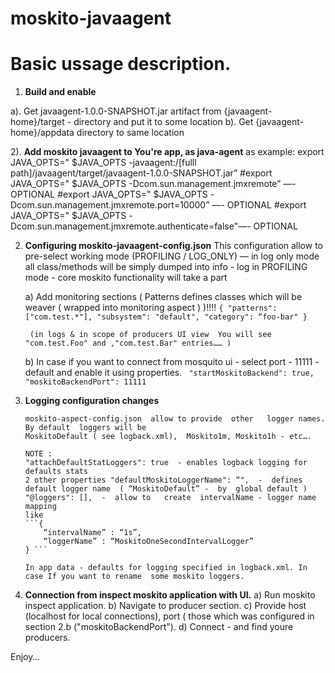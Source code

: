 moskito-javaagent
=================


# Basic ussage description.

1) **Build and enable**

  a). Get javaagent-1.0.0-SNAPSHOT.jar  artifact from {javaagent-home}/target - directory  and   put it to  some location
  b). Get {javaagent-home}/appdata  directory to same location

2). **Add  moskito javaagent to You're app, as  java-agent**
   	as example:
			export JAVA_OPTS=" $JAVA_OPTS -javaagent:/[fulll   path]/javaagent/target/javaagent-1.0.0-SNAPSHOT.jar”
			#export JAVA_OPTS=" $JAVA_OPTS -Dcom.sun.management.jmxremote”     —- OPTIONAL
			#export JAVA_OPTS=" $JAVA_OPTS -Dcom.sun.management.jmxremote.port=10000” —- OPTIONAL
			#export JAVA_OPTS=" $JAVA_OPTS -Dcom.sun.management.jmxremote.authenticate=false"—- OPTIONAL


2) **Configuring moskito-javaagent-config.json**
     This configuration allow to pre-select   working mode (PROFILING / LOG_ONLY)  — in log only mode all   class/methods  will be simply dumped into  info - log
  	 in PROFILING mode - core  moskito functionality will  take a part

	a) Add monitoring sections ( Patterns  defines classes which will be weaver ( wrapped into monitoring aspect ) )!!!!
        ```{
            "patterns": ["com.test.*"],
            "subsystem": "default",
            "category": “foo-bar"
        }```

		(in logs & in scope of producers UI view  You will see "com.test.Foo" and ,"com.test.Bar" entries…… )

	b)	In case if you want to connect  from  mosquito ui - select   port  - 11111 - default and  enable  it  using  properties.
 			``` "startMoskitoBackend": true,
  			 "moskitoBackendPort": 11111```

3)  **Logging configuration changes**

		moskito-aspect-config.json  allow to provide  other   logger names.  By default  loggers will be
		MoskitoDefault ( see logback.xml),  Moskito1m, Moskito1h - etc….

		NOTE :
 		"attachDefaultStatLoggers": true  - enables logback logging for defaults stats
		2 other properties "defaultMoskitoLoggerName": “",  -  defines default logger name  ( “MoskitoDefault” -  by  global default )
		"@loggers": [],  -  allow to   create  intervalName - logger name mapping
 		like
 		```{
 			“intervalName” : “1s”,
			“loggerName” : “MoskitoOneSecondIntervalLogger”
		} ```

		In app data - defaults for logging specified in logback.xml. In case If you want to rename  some moskito loggers.

4) **Connection from inspect moskito application with UI.**
    a) Run moskito inspect application.
    b) Navigate to producer section.
    c) Provide host (localhost for local connections), port ( those  which was configured in section 2.b ("moskitoBackendPort").
    d) Connect - and find youre producers.

Enjoy…